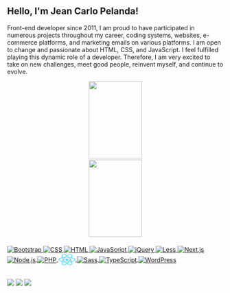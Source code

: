 ## Hello, I'm Jean Carlo Pelanda!

<p>Front-end developer since 2011, I am proud to have participated in numerous projects throughout my career, coding systems, websites, e-commerce platforms, and marketing emails on various platforms. I am open to change and passionate about HTML, CSS, and JavaScript. I feel fulfilled playing this dynamic role of a developer. Therefore, I am very excited to take on new challenges, meet good people, reinvent myself, and continue to evolve.</p>

<div align="center">
  <a href="https://github.com/jeanpelanda">
  <img height="180em" width="49.7%" src="https://github-readme-stats.vercel.app/api?username=jeanpelanda&show_icons=true&theme=gotham&include_all_commits=true&count_private=true"/>
  <img height="180em" width="49.7%" src="https://github-readme-stats.vercel.app/api/top-langs/?username=jeanpelanda&layout=compact&langs_count=7&theme=gotham"/>
</div>

<div style="display: inline_block"><br>
  <img align="center" alt="Bootstrap" height="30" width="40" src="https://cdn.jsdelivr.net/gh/devicons/devicon/icons/bootstrap/bootstrap-original.svg" />  
  <img align="center" alt="CSS" height="30" width="40" src="https://cdn.jsdelivr.net/gh/devicons/devicon/icons/css3/css3-original.svg" />  
  <img align="center" alt="HTML" height="30" width="40" src="https://cdn.jsdelivr.net/gh/devicons/devicon/icons/html5/html5-original.svg" />
  <img align="center" alt="JavaScript" height="30" width="40" src="https://cdn.jsdelivr.net/gh/devicons/devicon/icons/javascript/javascript-original.svg" />
  <img align="center" alt="jQuery" height="30" width="40" src="https://cdn.jsdelivr.net/gh/devicons/devicon/icons/jquery/jquery-original.svg" />
  <img align="center" alt="Less" height="30" width="40" src="https://cdn.jsdelivr.net/gh/devicons/devicon/icons/less/less-plain-wordmark.svg" />
  <img align="center" alt="Next.js" height="30" width="40" src="https://cdn.jsdelivr.net/gh/devicons/devicon/icons/nextjs/nextjs-original.svg" />
  <img align="center" alt="Node.js" height="30" width="40" src="https://cdn.jsdelivr.net/gh/devicons/devicon/icons/nodejs/nodejs-original.svg" />
  <img align="center" alt="PHP" height="30" width="40" src="https://cdn.jsdelivr.net/gh/devicons/devicon/icons/php/php-plain.svg" />
  <img align="center" alt="React" height="30" width="40" src="https://raw.githubusercontent.com/devicons/devicon/master/icons/react/react-original.svg">
  <img align="center" alt="Sass" height="30" width="40" src="https://cdn.jsdelivr.net/gh/devicons/devicon/icons/sass/sass-original.svg" />
  <img align="center" alt="TypeScript" height="30" width="40" src="https://cdn.jsdelivr.net/gh/devicons/devicon/icons/typescript/typescript-original.svg" />
  <img align="center" alt="WordPress" height="30" width="40" src="https://cdn.jsdelivr.net/gh/devicons/devicon/icons/wordpress/wordpress-plain.svg" />
</div>

##

<div> 
  <a href="https://br.linkedin.com/in/jeanpelanda" target="_blank"><img src="https://img.shields.io/badge/LinkedIn-0077B5?style=for-the-badge&logo=linkedin&logoColor=white" /></a> 
  <a href="mailto:jean.carlo.pelanda@gmail.com" target="_blank"><img src="https://img.shields.io/badge/Gmail-D14836?style=for-the-badge&logo=gmail&logoColor=white" /></a>
  <a href="https://dev.to/jeanpelanda" target="_blank"><img src="https://img.shields.io/badge/dev.to-0A0A0A?style=for-the-badge&logo=devdotto&logoColor=white" /></a>
</div>
